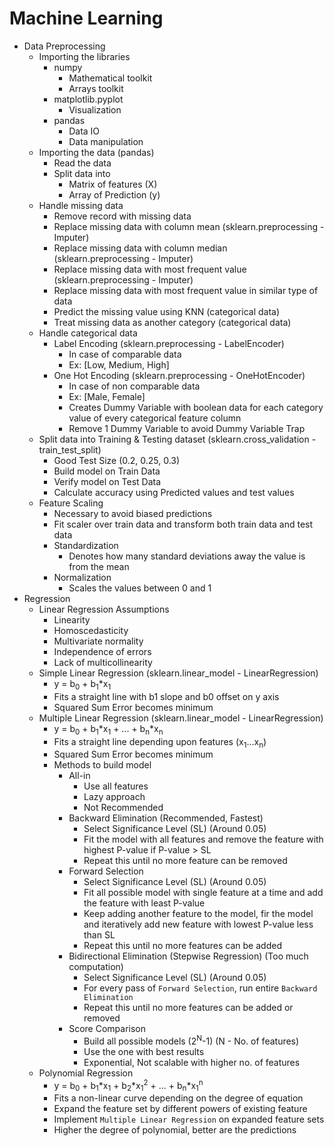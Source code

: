 # Machine Learning

* Data Preprocessing
	- Importing the libraries
		* numpy
			- Mathematical toolkit
			- Arrays toolkit
		* matplotlib.pyplot
			- Visualization
		* pandas
			- Data IO
			- Data manipulation
	- Importing the data (pandas)
		* Read the data
		* Split data into
			- Matrix of features (X)
			- Array of Prediction (y)
	- Handle missing data
		* Remove record with missing data
		* Replace missing data with column mean (sklearn.preprocessing - Imputer)
		* Replace missing data with column median (sklearn.preprocessing - Imputer)
		* Replace missing data with most frequent value (sklearn.preprocessing - Imputer)
		* Replace missing data with most frequent value in similar type of data
		* Predict the missing value using KNN (categorical data)
		* Treat missing data as another category (categorical data)
	- Handle categorical data
		* Label Encoding (sklearn.preprocessing - LabelEncoder)
			- In case of comparable data
			- Ex: [Low, Medium, High]
		* One Hot Encoding (sklearn.preprocessing - OneHotEncoder)
			- In case of non comparable data
			- Ex: [Male, Female]
			- Creates Dummy Variable with boolean data for each category value of every categorical feature column
			- Remove 1 Dummy Variable to avoid Dummy Variable Trap
	- Split data into Training & Testing dataset (sklearn.cross_validation - train_test_split)
		* Good Test Size (0.2, 0.25, 0.3)
		* Build model on Train Data
		* Verify model on Test Data
		* Calculate accuracy using Predicted values and test values
	- Feature Scaling
		* Necessary to avoid biased predictions
		* Fit scaler over train data and transform both train data and test data
		* Standardization
			- Denotes how many standard deviations away the value is from the mean
		* Normalization
			- Scales the values between 0 and 1
* Regression
	- Linear Regression Assumptions
		* Linearity
		* Homoscedasticity
		* Multivariate normality
		* Independence of errors
		* Lack of multicollinearity 
	- Simple Linear Regression (sklearn.linear_model - LinearRegression)
		* y = b<sub>0</sub> + b<sub>1</sub>\*x<sub>1</sub>
		* Fits a straight line with b1 slope and b0 offset on y axis
		* Squared Sum Error becomes minimum
	- Multiple Linear Regression (sklearn.linear_model - LinearRegression)
		* y = b<sub>0</sub> + b<sub>1</sub>\*x<sub>1</sub> + ... + b<sub>n</sub>\*x<sub>n</sub>
		* Fits a straight line depending upon features (x<sub>1</sub>...x<sub>n</sub>)
		* Squared Sum Error becomes minimum
		* Methods to build model
			- All-in
				* Use all features
				* Lazy approach
				* Not Recommended
			- Backward Elimination (Recommended, Fastest)
				* Select Significance Level (SL) (Around 0.05)
				* Fit the model with all features and remove the feature with highest P-value if P-value > SL
				* Repeat this until no more feature can be removed
			- Forward Selection
				* Select Significance Level (SL) (Around 0.05)
				* Fit all possible model with single feature at a time and add the feature with least P-value
				* Keep adding another feature to the model, fir the model and iteratively add new feature with lowest P-value less than SL
				* Repeat this until no more features can be added
			- Bidirectional Elimination (Stepwise Regression) (Too much computation)
				* Select Significance Level (SL) (Around 0.05)
				* For every pass of `Forward Selection`, run entire `Backward Elimination`
				* Repeat this until no more features can be added or removed
			- Score Comparison
				* Build all possible models (2<sup>N</sup>-1) (N - No. of features)
				* Use the one with best results
				* Exponential, Not scalable with higher no. of features
	- Polynomial Regression
		* y = b<sub>0</sub> + b<sub>1</sub>\*x<sub>1</sub> + b<sub>2</sub>\*x<sub>1</sub><sup>2</sup> + ... + b<sub>n</sub>\*x<sub>1</sub><sup>n</sup>
		* Fits a non-linear curve depending on the degree of equation
		* Expand the feature set by different powers of existing feature
		* Implement `Multiple Linear Regression` on expanded feature sets
		* Higher the degree of polynomial, better are the predictions